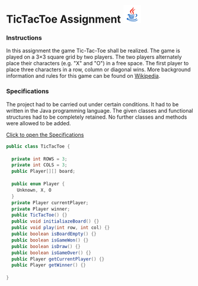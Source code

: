 # TicTacToe Assignment ![bild](Icons/javaicon.png)
### Instructions
In this assignment the game Tic-Tac-Toe shall be realized. The game is played on a 3×3 square grid by two players. The two players alternately place their characters (e.g. "X" and "O") in a free space. The first player to place three characters in a row, column or diagonal wins. More background information and rules for this game can be found on [Wikipedia](https://de.wikipedia.org/wiki/Tic-Tac-Toe).

### Specifications
The project had to be carried out under certain conditions.
It had to be written in the Java programming language. The given classes and functional structures had to be completely retained. No further classes and methods were allowed to be added.

[Click to open the Specifications](AssignemtTicTacToe.pdf)

```Java
public class TicTacToe {

  private int ROWS = 3;
  private int COLS = 3;
  public Player[][] board;
  
  public enum Player {
    Unknown, X, O
  }
  private Player currentPlayer;
  private Player winner;
  public TicTacToe() {}
  public void initialiazeBoard() {}
  public void play(int row, int col) {}
  public boolean isBoardEmpty() {}
  public boolean isGameWon() {}
  public boolean isDraw() {}
  public boolean isGameOver() {}
  public Player getCurrentPlayer() {}
  public Player getWinner() {}

}
```
